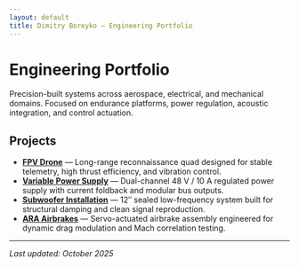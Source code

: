 ```yaml
---
layout: default
title: Dimitry Boreyko — Engineering Portfolio
---
```


<link rel="stylesheet" href="./assets/css/site.css">

# Engineering Portfolio
Precision-built systems across aerospace, electrical, and mechanical domains. Focused on endurance platforms, power regulation, acoustic integration, and control actuation.

## Projects

- [**FPV Drone**](./fpv-drone.md) — Long-range reconnaissance quad designed for stable telemetry, high thrust efficiency, and vibration control.  
- [**Variable Power Supply**](./power-supply.md) — Dual-channel 48 V / 10 A regulated power supply with current foldback and modular bus outputs.  
- [**Subwoofer Installation**](./subwoofer.md) — 12″ sealed low-frequency system built for structural damping and clean signal reproduction.  
- [**ARA Airbrakes**](./airbrakes.md) — Servo-actuated airbrake assembly engineered for dynamic drag modulation and Mach correlation testing.

---

_Last updated: October 2025_
